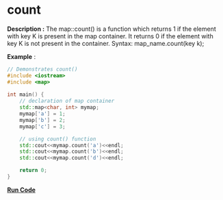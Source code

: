 # count

**Description :** The map::count() is a function which returns 1 if the element with key K is present in the map container. It returns 0 if the element with key K is not present in the container.
Syntax: map_name.count(key k);

**Example** :

```cpp
// Demonstrates count() 
#include <iostream>
#include <map> 
  
int main() { 
    // declaration of map container
    std::map<char, int> mymap; 
    mymap['a'] = 1; 
    mymap['b'] = 2; 
    mymap['c'] = 3; 

    // using count() function
    std::cout<<mymap.count('a')<<endl;
    std::cout<<mymap.count('b')<<endl;
    std::cout<<mymap.count('d')<<endl;

    return 0; 
} 
```
**[Run Code](https://rextester.com/GONQYE7843)**
